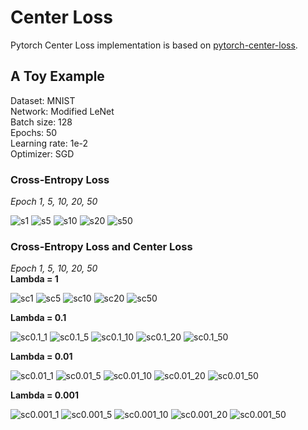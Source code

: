 # Center Loss
Pytorch Center Loss implementation is based on [pytorch-center-loss](https://github.com/KaiyangZhou/pytorch-center-loss).

## A Toy Example
Dataset: MNIST <br>
Network: Modified LeNet <br>
Batch size: 128 <br>
Epochs: 50 <br>
Learning rate: 1e-2 <br>
Optimizer: SGD <br>

### Cross-Entropy Loss
*Epoch 1, 5, 10, 20, 50*

![s1](./images/softmax_epoch_1.png)
![s5](./images/softmax_epoch_5.png)
![s10](./images/softmax_epoch_10.png)
![s20](./images/softmax_epoch_20.png)
![s50](./images/softmax_epoch_50.png)


### Cross-Entropy Loss and Center Loss
*Epoch 1, 5, 10, 20, 50* <br>
**Lambda = 1**

![sc1](./images/softmax_center_epoch_1.png)
![sc5](./images/softmax_center_epoch_5.png)
![sc10](./images/softmax_center_epoch_10.png)
![sc20](./images/softmax_center_epoch_20.png)
![sc50](./images/softmax_center_epoch_50.png)

**Lambda = 0.1**

![sc0.1_1](./images/softmax_center_lambda_0.1_epoch_1.png)
![sc0.1_5](./images/softmax_center_lambda_0.1_epoch_5.png)
![sc0.1_10](./images/softmax_center_lambda_0.1_epoch_10.png)
![sc0.1_20](./images/softmax_center_lambda_0.1_epoch_20.png)
![sc0.1_50](./images/softmax_center_lambda_0.1_epoch_50.png)

**Lambda = 0.01**

![sc0.01_1](./images/softmax_center_lambda_0.01_epoch_1.png)
![sc0.01_5](./images/softmax_center_lambda_0.01_epoch_5.png)
![sc0.01_10](./images/softmax_center_lambda_0.01_epoch_10.png)
![sc0.01_20](./images/softmax_center_lambda_0.01_epoch_20.png)
![sc0.01_50](./images/softmax_center_lambda_0.01_epoch_50.png)

**Lambda = 0.001**

![sc0.001_1](./images/softmax_center_lambda_0.001_epoch_1.png)
![sc0.001_5](./images/softmax_center_lambda_0.001_epoch_5.png)
![sc0.001_10](./images/softmax_center_lambda_0.001_epoch_10.png)
![sc0.001_20](./images/softmax_center_lambda_0.001_epoch_20.png)
![sc0.001_50](./images/softmax_center_lambda_0.001_epoch_50.png)
